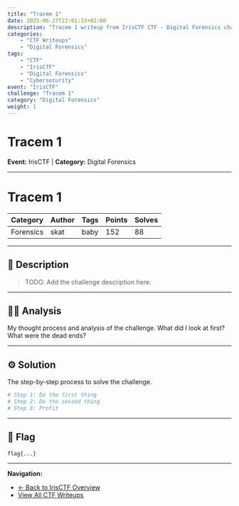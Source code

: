 ```yaml
---
title: "Tracem 1"
date: 2025-06-27T22:01:33+02:00
description: "Tracem 1 writeup from IrisCTF CTF - Digital Forensics challenge"
categories:
    - "CTF Writeups"
    - "Digital Forensics"
tags:
    - "CTF"
    - "IrisCTF"
    - "Digital Forensics"
    - "Cybersecurity"
event: "IrisCTF"
challenge: "Tracem 1"
category: "Digital Forensics"
weight: 1
---
```


# Tracem 1

**Event:** IrisCTF | **Category:** Digital Forensics

---




# Tracem 1

| Category | Author | Tags | Points | Solves |
| :--- | :--- | :--- | :--- | :--- |
| Forensics | skat | baby | 152 | 88 |

---

## 📖 Description

> TODO: Add the challenge description here.

---

## 🕵️‍♂️ Analysis

My thought process and analysis of the challenge. What did I look at first? What were the dead ends?

---

## ⚙️ Solution

The step-by-step process to solve the challenge.

```bash
# Step 1: Do the first thing
# Step 2: Do the second thing
# Step 3: Profit
```

---

## 🏁 Flag

```
flag{...}
```

---

**Navigation:**
- [← Back to IrisCTF Overview](/ctf/irisctf/)
- [View All CTF Writeups](/ctf/)
